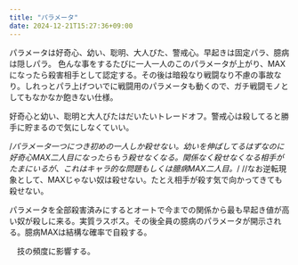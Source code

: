 ```yaml
---
title: "パラメータ"
date: 2024-12-21T15:27:36+09:00
---
```

パラメータは好奇心、幼い、聡明、大人びた、警戒心。早起きは固定パラ、臆病は隠しパラ。
色んな事をするたびに一人一人のこのパラメータが上がり、MAXになったら殺害相手として認定する。その後は暗殺なり戦闘なり不慮の事故なり。しれっとパラ上げついでに戦闘用のパラメータも動くので、ガチ戦闘モノとしてもなかなか飽きない仕様。

好奇心と幼い、聡明と大人びたはだいたいトレードオフ。警戒心は殺してると勝手に貯まるので気にしなくていい。


/*パラメータ一つにつき初めの一人しか殺せない。幼いを伸ばしてるはずなのに好奇心MAX二人目になったらもう殺せなくなる。関係なく殺せなくなる相手がたまにいるが、これはキャラ的な問題もしくは臆病MAX二人目。*/
//なお逆転現象として、MAXじゃない奴は殺せない。たとえ相手が殺す気で向かってきても殺せない。

パラメータを全部殺害済みにするとオートで今までの関係から最も早起き値が高い奴が殺しに来る。実質ラスボス。その後全員の臆病のパラメータが開示される。臆病MAXは結構な確率で自殺する。

　技の頻度に影響する。
